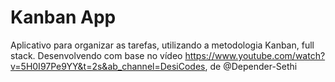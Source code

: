 # Kanban App

Aplicativo para organizar as tarefas, utilizando a metodologia Kanban, full stack.
Desenvolvendo com base no vídeo https://www.youtube.com/watch?v=5H0I97Pe9YY&t=2s&ab_channel=DesiCodes, de @Depender-Sethi

